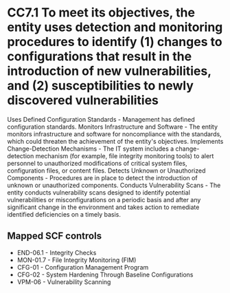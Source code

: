 # CC7.1 To meet its objectives, the entity uses detection and monitoring procedures to identify (1) changes to configurations that result in the introduction of new vulnerabilities, and (2) susceptibilities to newly discovered vulnerabilities
Uses Defined Configuration Standards - Management has defined configuration standards. Monitors Infrastructure and Software - The entity monitors infrastructure and software for noncompliance with the standards, which could threaten the achievement of the entity's objectives. Implements Change-Detection Mechanisms - The IT system includes a change-detection mechanism (for example, file integrity monitoring tools) to alert personnel to unauthorized modifications of critical system files, configuration files, or content files. Detects Unknown or Unauthorized Components - Procedures are in place to detect the introduction of unknown or unauthorized components. Conducts Vulnerability Scans - The entity conducts vulnerability scans designed to identify potential vulnerabilities or misconfigurations on a periodic basis and after any significant change in the environment and takes action to remediate identified deficiencies on a timely basis.
## Mapped SCF controls
- END-06.1 - Integrity Checks
- MON-01.7 - File Integrity Monitoring (FIM)
- CFG-01 - Configuration Management Program
- CFG-02 - System Hardening Through Baseline Configurations
- VPM-06 - Vulnerability Scanning